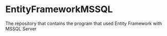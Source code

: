 # EntityFrameworkMSSQL
The repository that contains the program that used Entity Framework with MSSQL Server
